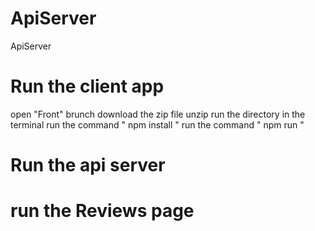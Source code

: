 # ApiServer
ApiServer

# Run the client app
open "Front" brunch
download the zip file
unzip
run the directory in the terminal
run the command " npm install "
run the command " npm run "

# Run the api server 


# run the Reviews page
